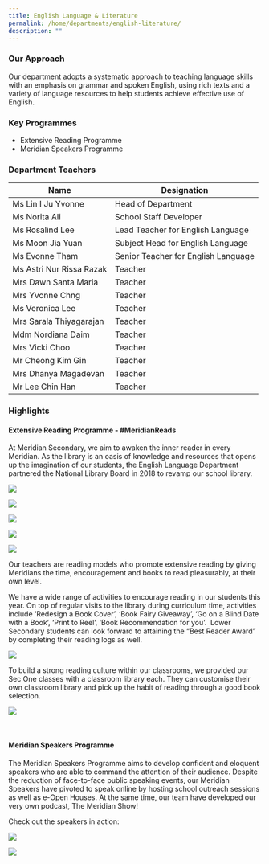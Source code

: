 ```yaml
---
title: English Language & Literature
permalink: /home/departments/english-literature/
description: ""
---
```

### Our Approach
Our department adopts a systematic approach to teaching language skills with an emphasis on grammar and spoken English, using rich texts and a variety of language resources to help students achieve effective use of English.

### Key Programmes
* Extensive Reading Programme
* Meridian Speakers Programme

### Department Teachers

|Name|Designation|
|---|---|
|Ms Lin I Ju Yvonne|Head of Department|
|Ms Norita Ali|School Staff Developer|
|Ms Rosalind Lee|Lead Teacher for English Language|
|Ms Moon Jia Yuan|Subject Head for English Language|
|Ms Evonne Tham|Senior Teacher for English Language|
|Ms Astri Nur Rissa Razak|Teacher|
|Mrs Dawn Santa Maria|Teacher|
|Mrs Yvonne Chng|Teacher|
|Ms Veronica Lee|Teacher|
|Mrs Sarala Thiyagarajan|Teacher|
|Mdm Nordiana Daim|Teacher|
|Mrs Vicki Choo|Teacher|
|Mr Cheong Kim Gin|Teacher|
|Mrs Dhanya Magadevan|Teacher|
|Mr Lee Chin Han|Teacher|

### Highlights

#### Extensive Reading Programme - #MeridianReads
At Meridian Secondary, we aim to awaken the inner reader in every Meridian. As the library is an oasis of knowledge and resources that opens up the imagination of our students, the English Language Department partnered the National Library Board in 2018 to revamp our school library.
			<p><img src="/images/e1.png"></p>
			<p><img src="/images/e2.png"></p>
			<p><img src="/images/e3.png"></p>
			<p><img src="/images/e4.png"></p>
			<p><img src="/images/e5.png"></p>

Our teachers are reading models who promote extensive reading by giving Meridians the time, encouragement and books to read pleasurably, at their own level.<br>

We have a wide range of activities to encourage reading in our students this year. On top of regular visits to the library during curriculum time, activities include ‘Redesign a Book Cover’, ‘Book Fairy Giveaway’, ‘Go on a Blind Date with a Book’, ‘Print to Reel’, ‘Book Recommendation for you’.&nbsp; Lower Secondary students can look forward to attaining the “Best Reader Award” by completing their reading logs as well.
			<p><img src="/images/EL-ERP-1.jpg"></p>

To build a strong reading culture within our classrooms, we provided our Sec One classes with a classroom library each. They can customise their own classroom library and pick up the habit of reading through a good book selection.
			<p><img src="/images/EL-ERP-2.jpg"></p>
			<br>
			

	 
#### Meridian Speakers Programme
The Meridian Speakers Programme aims to develop confident and eloquent speakers who are able to command the attention of their audience. Despite the reduction of face-to-face public speaking events, our Meridian Speakers have pivoted to speak online by hosting school outreach sessions as well as e-Open Houses. At the same time, our team have developed our very own podcast, The Meridian Show!<p></p>
			<p>Check out the speakers in action:</p>
			<p><img src="/images/EL03.jpg"></p>
			<p><img src="/images/EL04.jpg"></p>
			